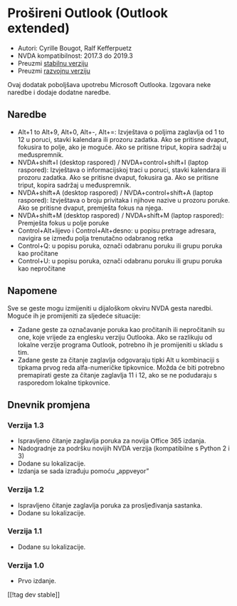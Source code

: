 # Prošireni Outlook (Outlook extended) #

* Autori: Cyrille Bougot, Ralf Kefferpuetz
* NVDA kompatibilnost: 2017.3 do 2019.3
* Preuzmi [stabilnu verziju][1]
* Preuzmi [razvojnu verziju][2]

Ovaj dodatak poboljšava upotrebu Microsoft Outlooka. Izgovara neke naredbe i
dodaje dodatne naredbe.

## Naredbe

* Alt+1 to Alt+9, Alt+0, Alt+-, Alt+=: Izvještava o poljima zaglavlja od 1
  to 12 u poruci, stavki kalendara ili prozoru zadatka. Ako se pritisne
  dvaput, fokusira to polje, ako je moguće. Ako se pritisne triput, kopira
  sadržaj u međuspremnik.
* NVDA+shift+I (desktop raspored) / NVDA+control+shift+I (laptop raspored):
  Izvještava o informacijskoj traci u poruci, stavki kalendara ili prozoru
  zadatka. Ako se pritisne dvaput, fokusira ga. Ako se pritisne triput,
  kopira sadržaj u međuspremnik.
* NVDA+shift+A (desktop raspored) / NVDA+control+shift+A (laptop raspored):
  Izvještava o broju privitaka i njihove nazive u prozoru poruke. Ako se
  pritisne dvaput, premješta fokus na njega.
* NVDA+shift+M (desktop raspored) / NVDA+shift+M (laptop raspored):
  Premješta fokus u polje poruke
* Control+Alt+lijevo i Control+Alt+desno: u popisu pretrage adresara,
  navigira se između polja trenutačno odabranog retka
* Control+Q: u popisu poruka, označi odabranu poruku ili grupu poruka kao
  pročitane
* Control+U: u popisu poruka, označi odabranu poruku ili grupu poruka kao
  nepročitane

## Napomene

Sve se geste mogu izmijeniti u dijaloškom okviru NVDA gesta naredbi. Moguće
ih je promijeniti za sljedeće situacije:

* Zadane geste za označavanje poruka kao pročitanih ili nepročitanih su one,
  koje vrijede za englesku verziju Outlooka. Ako se razlikuju od lokalne
  verzije programa Outlook, potrebno ih je promijeniti u skladu s tim.
* Zadane geste za čitanje zaglavlja odgovaraju tipki Alt u kombinaciji s
  tipkama prvog reda alfa-numeričke tipkovnice. Možda će biti potrebno
  premapirati geste za čitanje zaglavlja 11 i 12, ako se ne podudaraju s
  rasporedom lokalne tipkovnice.

## Dnevnik promjena

### Verzija 1.3

* Ispravljeno čitanje zaglavlja poruka za novija Office 365 izdanja.
* Nadogradnje za podršku novijih NVDA verzija (kompatibilne s Python 2 i 3)
* Dodane su lokalizacije.
* Izdanja se sada izrađuju pomoću „appveyor”

### Verzija 1.2

* Ispravljeno čitanje zaglavlja poruka za prosljeđivanja sastanka.
* Dodane su lokalizacije.

### Verzija 1.1

* Dodane su lokalizacije.

### Verzija 1.0

* Prvo izdanje.

[[!tag dev stable]]

[1]: https://addons.nvda-project.org/files/get.php?file=outlookextended

[2]: https://addons.nvda-project.org/files/get.php?file=outlookextended-dev
